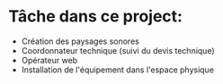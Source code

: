 # Tâche dans ce project: #
* Création des paysages sonores
* Coordonnateur technique (suivi du devis technique)
* Opérateur web
* Installation de l'équipement dans l'espace physique
